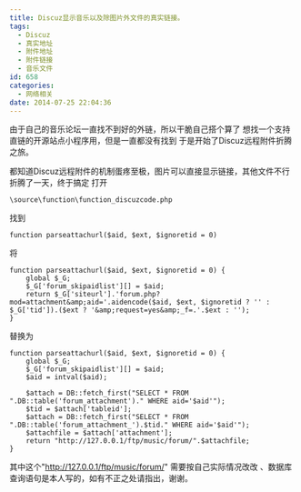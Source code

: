 ```yaml
---
title: Discuz显示音乐以及除图片外文件的真实链接。
tags:
  - Discuz
  - 真实地址
  - 附件地址
  - 附件链接
  - 音乐文件
id: 658
categories:
  - 网络相关
date: 2014-07-25 22:04:36
---
```


由于自己的音乐论坛一直找不到好的外链，所以干脆自己搭个算了
想找一个支持直链的开源站点小程序用，但是一直都没有找到
于是开始了Discuz远程附件折腾之旅。

都知道Discuz远程附件的机制蛋疼至极，图片可以直接显示链接，其他文件不行
折腾了一天，终于搞定
打开 
```
\source\function\function_discuzcode.php
``` 
找到
```
function parseattachurl($aid, $ext, $ignoretid = 0)
``` 
将

```
function parseattachurl($aid, $ext, $ignoretid = 0) {
	global $_G;
	$_G['forum_skipaidlist'][] = $aid;
	return $_G['siteurl'].'forum.php?mod=attachment&amp;aid='.aidencode($aid, $ext, $ignoretid ? '' : $_G['tid']).($ext ? '&amp;request=yes&amp;_f=.'.$ext : '');
}
``` 

替换为

```
function parseattachurl($aid, $ext, $ignoretid = 0) {
    global $_G;
    $_G['forum_skipaidlist'][] = $aid;
	$aid = intval($aid);

	$attach = DB::fetch_first("SELECT * FROM ".DB::table('forum_attachment')." WHERE aid='$aid'");
	$tid = $attach['tableid'];
	$attach = DB::fetch_first("SELECT * FROM ".DB::table('forum_attachment_').$tid." WHERE aid='$aid'");
	$attachfile = $attach['attachment'];
    return "http://127.0.0.1/ftp/music/forum/".$attachfile;
}
``` 
其中这个"http://127.0.0.1/ftp/music/forum/" 需要按自己实际情况改改
、数据库查询语句是本人写的，如有不正之处请指出，谢谢。